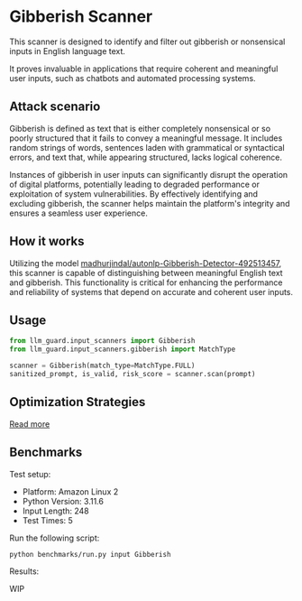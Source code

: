 # Gibberish Scanner

This scanner is designed to identify and filter out gibberish or nonsensical inputs in English language text.

It proves invaluable in applications that require coherent and meaningful user inputs, such as chatbots and automated processing systems.

## Attack scenario

Gibberish is defined as text that is either completely nonsensical or so poorly structured that it fails to convey a meaningful message.
It includes random strings of words, sentences laden with grammatical or syntactical errors, and text that, while appearing structured, lacks logical coherence.

Instances of gibberish in user inputs can significantly disrupt the operation of digital platforms, potentially leading to degraded performance or exploitation of system vulnerabilities.
By effectively identifying and excluding gibberish, the scanner helps maintain the platform's integrity and ensures a seamless user experience.

## How it works

Utilizing the model [madhurjindal/autonlp-Gibberish-Detector-492513457](https://huggingface.co/madhurjindal/autonlp-Gibberish-Detector-492513457), this scanner is capable of distinguishing between meaningful English text and gibberish. This functionality is critical for enhancing the performance and reliability of systems that depend on accurate and coherent user inputs.

## Usage

```python
from llm_guard.input_scanners import Gibberish
from llm_guard.input_scanners.gibberish import MatchType

scanner = Gibberish(match_type=MatchType.FULL)
sanitized_prompt, is_valid, risk_score = scanner.scan(prompt)
```

## Optimization Strategies

[Read more](../tutorials/optimization.md)

## Benchmarks

Test setup:

- Platform: Amazon Linux 2
- Python Version: 3.11.6
- Input Length: 248
- Test Times: 5

Run the following script:

```sh
python benchmarks/run.py input Gibberish
```

Results:

WIP
